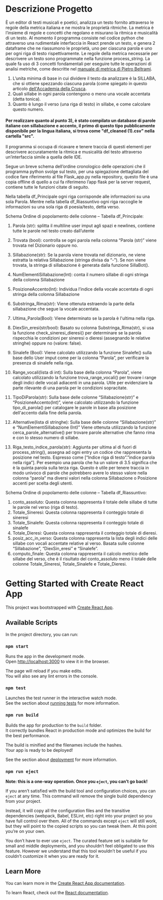 # Descrizione Progetto 

È un editor di testi musicali e poetici, analizza un testo fornito attraverso le regole della metrica italiana e ne mostra le proprietà ritmiche.
La metrica è l’insieme di regole e concetti che regolano e misurano la ritmica e musicalità di un testo.
Al momento il programma consiste nel codice python che attraverso una rudimentale interfaccia in React prende un testo, e genera 2 dataframe che ne riassumono le proprietà, uno per ciascuna parola e uno per ogni riga di testo rispettivamente. 
Le regole della metrica necessarie per descrivere un testo sono programmate nella funzione process_string. La quale fa uso di 3 concetti fondamentali per eseguire tutte le operazioni di analisi metriche, come descritte nel [manuale di metrica di Pietro Beltrami](https://github.com/Fordprefect-cmd/petrarc-app-react/blob/2c2d0ecc0038c0f4e97edbd6fd2294aab864f463/La%20metrica%20italiana%20(Pietro%20G.%20Beltrami)%20(Z-Library)-pages-2.pdf).
1)	L’unita minima di base in cui dividere il testo da analizzare è la SILLABA, che si ottiene spezzando ciascuna parola (come spiegato in questo articolo [dell'Accademia della Crusca](https://accademiadellacrusca.it/it/consulenza/divisione-in-sillabe/302).
2)	Quali sillabe in ogni parola contengono o meno una vocale accentata (detta tonica).
3)	Quanto è lungo il verso (una riga di testo) in sillabe, e come calcolare questo numero.
   
  #### Per realizzare quanto al punto 3), è stato compilato un database di parole italiane con sillabazione e accento, il primo di questo tipo pubblicamente disponibile per la lingua italiana, si trova come "df_cleaned (1).csv" nella cartella "src". 
  
Il programma si occupa di ricavare e tenere traccia di questi elementi per descrivere accuratamente la ritmica e musicalità del testo attraverso un’interfaccia simile a quella delle IDE. 
  
Segue un breve schema dell’ordine cronologico delle operazioni che il programma python svolge sul testo, per una spiegazione dettagliata del codice fare riferimento al file Flask_app.py nella repository, questo file è una copia offline di quello a cui fa riferimeno l’app flask per la server request, contiene tutte le funzioni citate di seguito.
  
Nella tabella df_Principale ogni riga corrisponde alle informazioni su una sola Parola. Mentre nella tabella df_Riassuntivo ogni riga raccoglie le informazioni su una sola riga di poesia/testo, detta verso. 

  Schema Ordine di popolamento delle colonne – Tabella df_Principale:

1)	Parola (str): splitta il multiline user imput agli spazi e newlines, contiene tutte le parole nel testo creato dall’utente 

2)	Trovata (bool): controlla se ogni parola nella colonna “Parola (str)” viene trovata nel Dizionario oppure no.

3)	Sillabazione(str): Se la parola viene trovata nel dizionario, ne viene estratta la relativa Sillabazione (stringa divisa da “-”). Se non viene trovata, la stringa di sillabazione è generata dalla funzione SillaBot().


4)	 NumElementiSillabazione(Int): conta il numero sillabe di ogni stringa della colonna Sillabazione
 
5)	PosizioneAccento(Int): Individua l’indice della vocale accentata di ogni stringa della colonna Sillabazione


6)	Substringa_Rima(str): Viene ottenuta estraendo la parte della sillabazione che segue la vocale accentata.

7)	Ultima_Parola(Bool): Viene determinato se la parola è l'ultima nella riga.


8)	DiexSin_eresi(str/bool): Basato su colonna Substringa_Rima(str), si usa la funzione check_sineresi_dieresi() per determinare se la parola rispecchia le condizioni per sineresi o dieresi (assegnando le relative stringhe) oppure no (valore: false). 

9)	 Sinalefe (Bool): Viene calcolato utilizzando la funzione Sinalefe() sulla base dello User imput come per la colonna “Parola”, per verificare la presenza di sinalefe nella riga.

10)	Range_vocali(lista di int): Sulla base della colonna “Parola”, viene calcolato utilizzando la funzione trova_range_vocali() per trovare i range degli indici delle vocali adiacenti in una parola. Utile per evidenziare la parte rilevante di una parola per le condizioni sopracitate.


11)	 TipoDiParola(str): Sulla base delle colonne “Sillabazione(str)” e “PosizioneAccento(Int)”, viene calcolato utilizzando la funzione tipo_di_parola() per catalogare le parole in base alla posizione dell'accento dalla fine della parola. 

12)	Alternative(lista di stringhe): Sulla base delle colonne “Sillabazione(str)” e “NumElementiSillabazione (Int)” Viene ottenuta utilizzando la funzione cerca_parole_alternative() per trovare parole alternative che fanno rima e con lo stesso numero di sillabe.

13)	Riga_testo_indice_parola(str): Aggiunta per ultima al di fuori di process_string(), assegna ad ogni entry un codice che rappresenta la posizione nel testo. Espresso come [“Indice riga di testo”.”indice parola nella riga”]. Per esempio una parola che ha un valore di 3.5 significa che è la quinta parola sulla terza riga. Questo è utile per tenere traccia in modo univoco di parole che potrebbero avere lo stesso valore nella colonna “parola” ma diversi valori nella colonna Sillabazione o Posizione accenti per scelta degli utenti.
  

  
Schema Ordine di popolamento delle colonne – Tabella df_Riassuntivo:
  
1)	conto_assoluto: Questa colonna rappresenta il totale delle sillabe di tutte le parole nel verso (riga di testo).
2)	Totale_Sineresi: Questa colonna rappresenta il conteggio totale di sineresi 
3)	Totale_Sinalefe: Questa colonna rappresenta il conteggio totale di sinalefe 
4)	Totale_Dieresi: Questa colonna rappresenta il conteggio totale di dieresi.
5)	posiz_acc_in_verso: Questa colonna rappresenta la lista degli indici delle sillabe con vocali accentate relative al verso. Basata sulle colonne “Sillabazione”, “DiexSin_eresi” e “Sinalefe”. 
6)	computo_finale: Questa colonna rappresenta il calcolo metrico delle sillabe del verso, che è il risultato del conto_assoluto meno il totale delle colonne Totale_Sineresi, Totale_Sinalefe e Totale_Dieresi.












# Getting Started with Create React App

This project was bootstrapped with [Create React App](https://github.com/facebook/create-react-app).

## Available Scripts

In the project directory, you can run:

### `npm start`

Runs the app in the development mode.\
Open [http://localhost:3000](http://localhost:3000) to view it in the browser.

The page will reload if you make edits.\
You will also see any lint errors in the console.

### `npm test`

Launches the test runner in the interactive watch mode.\
See the section about [running tests](https://facebook.github.io/create-react-app/docs/running-tests) for more information.

### `npm run build`

Builds the app for production to the `build` folder.\
It correctly bundles React in production mode and optimizes the build for the best performance.

The build is minified and the filenames include the hashes.\
Your app is ready to be deployed!

See the section about [deployment](https://facebook.github.io/create-react-app/docs/deployment) for more information.

### `npm run eject`

**Note: this is a one-way operation. Once you `eject`, you can’t go back!**

If you aren’t satisfied with the build tool and configuration choices, you can `eject` at any time. This command will remove the single build dependency from your project.

Instead, it will copy all the configuration files and the transitive dependencies (webpack, Babel, ESLint, etc) right into your project so you have full control over them. All of the commands except `eject` will still work, but they will point to the copied scripts so you can tweak them. At this point you’re on your own.

You don’t have to ever use `eject`. The curated feature set is suitable for small and middle deployments, and you shouldn’t feel obligated to use this feature. However we understand that this tool wouldn’t be useful if you couldn’t customize it when you are ready for it.

## Learn More

You can learn more in the [Create React App documentation](https://facebook.github.io/create-react-app/docs/getting-started).

To learn React, check out the [React documentation](https://reactjs.org/).

